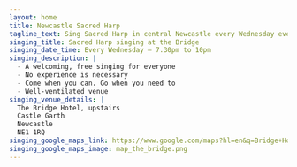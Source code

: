 ```yaml
---
layout: home
title: Newcastle Sacred Harp
tagline_text: Sing Sacred Harp in central Newcastle every Wednesday evening.
singing_title: Sacred Harp singing at the Bridge
singing_date_time: Every Wednesday – 7.30pm to 10pm
singing_description: |
  - A welcoming, free singing for everyone
  - No experience is necessary
  - Come when you can. Go when you need to
  - Well-ventilated venue
singing_venue_details: |
  The Bridge Hotel, upstairs
  Castle Garth
  Newcastle
  NE1 1RQ
singing_google_maps_link: https://www.google.com/maps?hl=en&q=Bridge+Hotel,+Castle+Square,+Newcastle+upon+Tyne+NE1+1RQ,+UK
singing_google_maps_image: map_the_bridge.png
---
```

